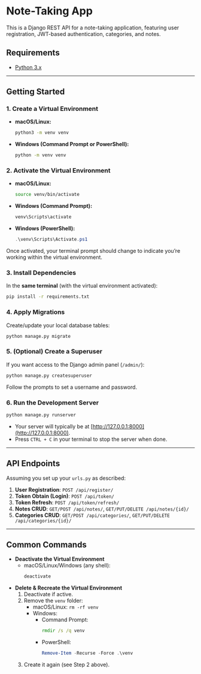 # Note-Taking App

This is a Django REST API for a note-taking application, featuring user registration, JWT-based authentication, categories, and notes.

## Requirements

- [Python 3.x](https://www.python.org/downloads/)

---

## Getting Started


### 1. Create a Virtual Environment

- **macOS/Linux:**
  ```bash
  python3 -m venv venv
  ```
- **Windows (Command Prompt or PowerShell):**
  ```bash
  python -m venv venv
  ```

### 2. Activate the Virtual Environment

- **macOS/Linux:**
  ```bash
  source venv/bin/activate
  ```
- **Windows (Command Prompt):**
  ```bat
  venv\Scripts\activate
  ```
- **Windows (PowerShell):**
  ```powershell
  .\venv\Scripts\Activate.ps1
  ```

Once activated, your terminal prompt should change to indicate you’re working within the virtual environment.

### 3. Install Dependencies

In the **same terminal** (with the virtual environment activated):

```bash
pip install -r requirements.txt
```

### 4. Apply Migrations

Create/update your local database tables:

```bash
python manage.py migrate
```

### 5. (Optional) Create a Superuser

If you want access to the Django admin panel (`/admin/`):

```bash
python manage.py createsuperuser
```

Follow the prompts to set a username and password.

### 6. Run the Development Server

```bash
python manage.py runserver
```

- Your server will typically be at [http://127.0.0.1:8000](http://127.0.0.1:8000).  
- Press `CTRL + C` in your terminal to stop the server when done.

---

## API Endpoints

Assuming you set up your `urls.py` as described:

1. **User Registration**: `POST /api/register/`
2. **Token Obtain (Login)**: `POST /api/token/`
3. **Token Refresh**: `POST /api/token/refresh/`
4. **Notes CRUD**: `GET/POST /api/notes/`, `GET/PUT/DELETE /api/notes/{id}/`
5. **Categories CRUD**: `GET/POST /api/categories/`, `GET/PUT/DELETE /api/categories/{id}/`

---

## Common Commands

- **Deactivate the Virtual Environment**  
  - macOS/Linux/Windows (any shell):
    ```bash
    deactivate
    ```
- **Delete & Recreate the Virtual Environment**  
  1. Deactivate if active.
  2. Remove the `venv` folder:
     - macOS/Linux: `rm -rf venv`
     - Windows:
       - Command Prompt:
         ```bat
         rmdir /s /q venv
         ```
       - PowerShell:
         ```powershell
         Remove-Item -Recurse -Force .\venv
         ```
  3. Create it again (see Step 2 above).
